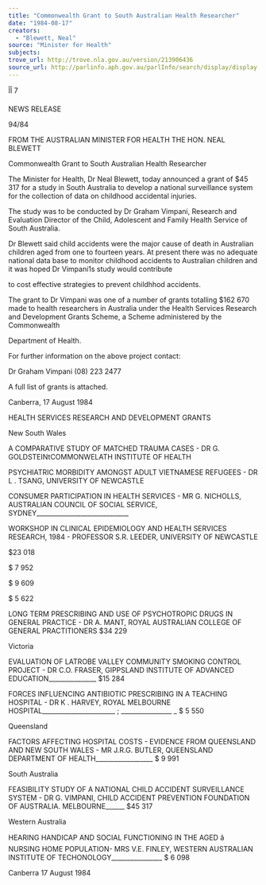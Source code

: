 ```yaml
---
title: "Commonwealth Grant to South Australian Health Researcher"
date: "1984-08-17"
creators:
  - "Blewett, Neal"
source: "Minister for Health"
subjects:
trove_url: http://trove.nla.gov.au/version/213906436
source_url: http://parlinfo.aph.gov.au/parlInfo/search/display/display.w3p;query=Id%3A%22media/pressrel/HPR03001903%22
---
```


 ÎÎ 7 

 NEWS  RELEASE

 94/84

 FROM THE AUSTRALIAN MINISTER FOR HEALTH  THE HON. NEAL BLEWETT

 Commonwealth Grant to South Australian Health Researcher

 The Minister for Health, Dr Neal Blewett, today  announced a grant of $45 317 for a study in South Australia  to develop a national surveillance system for the collection  of data on childhood accidental injuries.

 The study was to be conducted by Dr Graham Vimpani,  Research and Evaluation Director of the Child, Adolescent  and Family Health Service of South Australia.

 Dr Blewett said child accidents were the major  cause of death in Australian children aged from one to  fourteen years. At present there was no adequate national  data base to monitor childhood accidents to Australian  children and it was hoped Dr Vimpani1s study would contribute 

 to cost effective strategies to prevent childhhod accidents.

 The grant to Dr Vimpani was one of a number of  grants totalling $162 670 made to health researchers in  Australia under the Health Services Research and Development  Grants Scheme, a Scheme administered by the Commonwealth 

 Department of Health.

 For further information on the above project contact:

 Dr Graham Vimpani (08) 223 2477

 A full list of grants is attached.

 Canberra, 17 August 1984

 HEALTH SERVICES RESEARCH AND DEVELOPMENT GRANTS

 New South Wales

 A COMPARATIVE STUDY OF MATCHED TRAUMA CASES -  DR G. GOLDSTEINtCOMMONWELATH INSTITUTE OF HEALTH

 PSYCHIATRIC MORBIDITY AMONGST ADULT VIETNAMESE  REFUGEES - DR L .  TSANG, UNIVERSITY OF NEWCASTLE

 CONSUMER PARTICIPATION IN HEALTH SERVICES -  MR G. NICHOLLS, AUSTRALIAN COUNCIL OF SOCIAL  SERVICE, SYDNEY_____________________________

 WORKSHOP IN CLINICAL EPIDEMIOLOGY AND HEALTH  SERVICES RESEARCH, 1984 - PROFESSOR S.R. LEEDER,  UNIVERSITY OF NEWCASTLE

 $23 018 

 $ 7 952 

 $ 9 609

 $ 5 622

 LONG TERM PRESCRIBING AND USE OF PSYCHOTROPIC  DRUGS IN GENERAL PRACTICE - DR A. MANT, ROYAL AUSTRALIAN COLLEGE OF GENERAL PRACTITIONERS $34 229

 Victoria

 EVALUATION OF LATROBE VALLEY COMMUNITY SMOKING  CONTROL PROJECT - DR C.O. FRASER, GIPPSLAND INSTITUTE OF ADVANCED EDUCATION_______________  $15 284

 FORCES INFLUENCING ANTIBIOTIC PRESCRIBING IN A TEACHING HOSPITAL - DR K .  HARVEY, ROYAL MELBOURNE HOSPITAL_______________________ ; ________________ _ $ 5 550

 Queensland

 FACTORS AFFECTING HOSPITAL COSTS - EVIDENCE FROM  QUEENSLAND AND NEW SOUTH WALES - MR J.R.G. BUTLER, QUEENSLAND DEPARTMENT OF HEALTH__________________  $ 9 991

 South Australia

 FEASIBILITY STUDY OF A NATIONAL CHILD ACCIDENT  SURVEILLANCE SYSTEM - DR G. VIMPANI, CHILD ACCIDENT  PREVENTION FOUNDATION OF AUSTRALIA. MELBOURNE______ $45 317

 Western Australia

 HEARING HANDICAP AND SOCIAL FUNCTIONING IN THE AGED â  NURSING HOME POPULATION- MRS V.E. FINLEY, WESTERN  AUSTRALIAN INSTITUTE OF TECHONOLOGY________________  $ 6 098

 Canberra 17 August 1984

